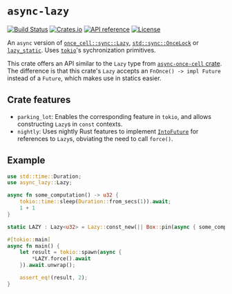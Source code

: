 # `async-lazy`

[![Build Status](https://github.com/Jules-Bertholet/async-lazy/actions/workflows/actions.yml/badge.svg)](https://github.com/Jules-Bertholet/async-lazy/actions)
[![Crates.io](https://img.shields.io/crates/v/async-lazy.svg)](https://crates.io/crates/async-lazy)
[![API reference](https://docs.rs/async-lazy/badge.svg)](https://docs.rs/async-lazy/)
[![License](https://img.shields.io/crates/l/async-lazy.svg)](https://github.com/Jules-Bertholet/async-lazy#license)

An `async` version of [`once_cell::sync::Lazy`](https://docs.rs/once_cell/latest/once_cell/sync/struct.Lazy.html), [`std::sync::OnceLock`](https://doc.rust-lang.org/nightly/std/sync/struct.OnceLock.html) or [`lazy_static`](https://crates.io/crates/lazy_static). Uses [`tokio`](https://github.com/tokio-rs/tokio)'s sychronization primitives.

This crate offers an API similar to the `Lazy` type from [`async-once-cell` crate](https://docs.rs/async-once-cell/latest/async_once_cell/struct.Lazy.html). The difference is that this crate's `Lazy` accepts an `FnOnce() -> impl Future` instead of a `Future`, which makes use in statics easier.

## Crate features

- `parking_lot`: Enables the corresponding feature in `tokio`, and allows constructing `Lazy`s in `const` contexts.
- `nightly`: Uses nightly Rust features to implement [`IntoFuture`](https://doc.rust-lang.org/std/future/trait.IntoFuture.html) for references to `Lazy`s, obviating the need to call `force()`.

## Example

```rust
use std::time::Duration;
use async_lazy::Lazy;

async fn some_computation() -> u32 {
    tokio::time::sleep(Duration::from_secs(1)).await;
    1 + 1
}

static LAZY : Lazy<u32> = Lazy::const_new(|| Box::pin(async { some_computation().await }));

#[tokio::main]
async fn main() {
    let result = tokio::spawn(async {
        *LAZY.force().await
    }).await.unwrap();

    assert_eq!(result, 2);
}
```
